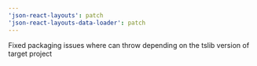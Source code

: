 ```yaml
---
'json-react-layouts': patch
'json-react-layouts-data-loader': patch
---
```


Fixed packaging issues where can throw depending on the tslib version of target project
